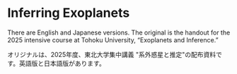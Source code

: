 # Inferring Exoplanets

There are English and Japanese versions. The original is the handout for the 2025 intensive course at Tohoku University, “Exoplanets and Inference.”

オリジナルは、2025年度、東北大学集中講義 "系外惑星と推定"の配布資料です。英語版と日本語版があります。